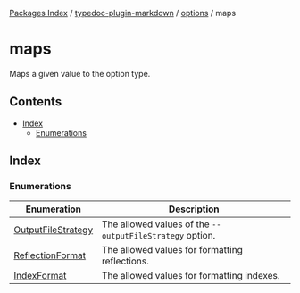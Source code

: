 [Packages Index](../../../../README.md) / [typedoc-plugin-markdown](../../../README.md) / [options](../../README.md) / maps

# maps

Maps a given value to the option type.

## Contents

* [Index](#index)
  * [Enumerations](#enumerations)

## Index

### Enumerations

| Enumeration                                              | Description                                              |
| -------------------------------------------------------- | -------------------------------------------------------- |
| [OutputFileStrategy](enumerations/OutputFileStrategy.md) | The allowed values of the `--outputFileStrategy` option. |
| [ReflectionFormat](enumerations/ReflectionFormat.md)     | The allowed values for formatting reflections.           |
| [IndexFormat](enumerations/IndexFormat.md)               | The allowed values for formatting indexes.               |
